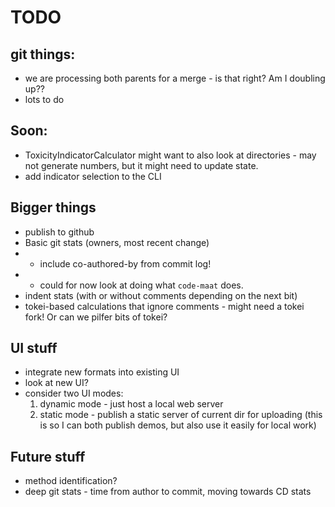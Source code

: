# TODO

## git things:
- we are processing both parents for a merge - is that right? Am I doubling up??
- lots to do

## Soon:
* ToxicityIndicatorCalculator might want to also look at directories - may not generate numbers, but it might need to update state.
* add indicator selection to the CLI

## Bigger things
* publish to github
* Basic git stats (owners, most recent change)
* * include co-authored-by from commit log!
* * could for now look at doing what `code-maat` does.
* indent stats (with or without comments depending on the next bit)
* tokei-based calculations that ignore comments - might need a tokei fork! Or can we pilfer bits of tokei?

## UI stuff
* integrate new formats into existing UI
* look at new UI?
* consider two UI modes:
  1. dynamic mode - just host a local web server
  2. static mode - publish a static server of current dir for uploading
  (this is so I can both publish demos, but also use it easily for local work)

## Future stuff
* method identification?
* deep git stats - time from author to commit, moving towards CD stats
